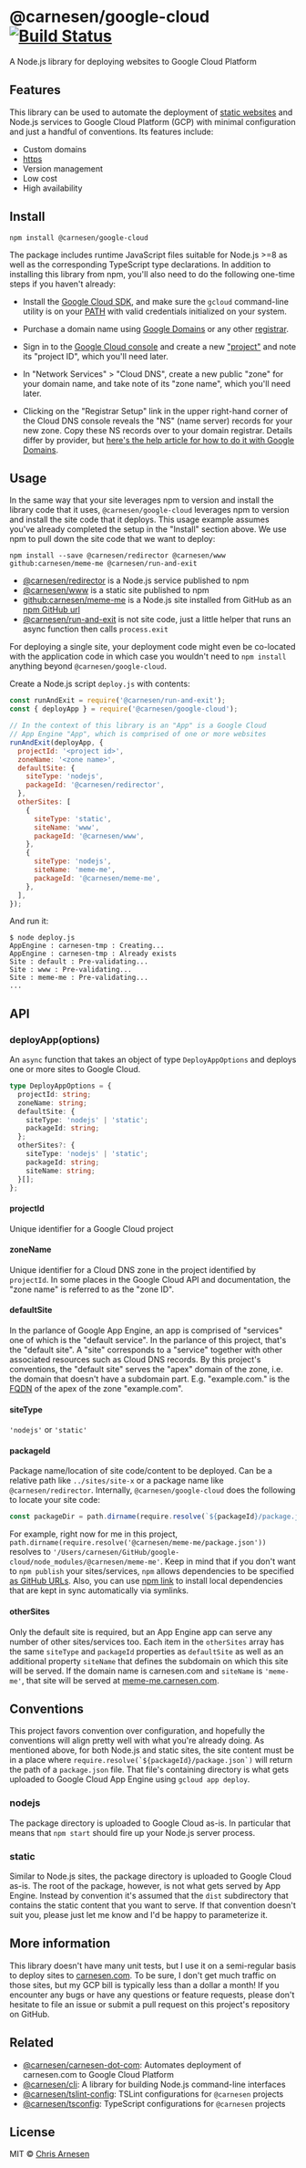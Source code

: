 # @carnesen/google-cloud [![Build Status](https://travis-ci.com/carnesen/google-cloud.svg?branch=master)](https://travis-ci.com/carnesen/google-cloud)

A Node.js library for deploying websites to Google Cloud Platform

## Features
This library can be used to automate the deployment of [static websites](https://en.wikipedia.org/wiki/Static_web_page) and Node.js services to Google Cloud Platform (GCP) with minimal configuration and just a handful of conventions. Its features include:

- Custom domains
- [https](https://en.wikipedia.org/wiki/HTTPS)
- Version management
- Low cost
- High availability

## Install
```
npm install @carnesen/google-cloud
```
The package includes runtime JavaScript files suitable for Node.js >=8 as well as the corresponding TypeScript type declarations. In addition to installing this library from npm, you'll also need to do the following one-time steps if you haven't already:

- Install the [Google Cloud SDK](https://cloud.google.com/sdk/), and make sure the `gcloud` command-line utility is on your [PATH](https://en.wikipedia.org/wiki/PATH_(variable)) with valid credentials initialized on your system.

- Purchase a domain name using [Google Domains](https://domains.google) or any other [registrar](https://en.wikipedia.org/wiki/Domain_name_registrar).

- Sign in to the [Google Cloud console](https://console.cloud.google.com) and create a new ["project"](https://console.cloud.google.com/project) and note its "project ID", which you'll need later.

- In "Network Services" > "Cloud DNS", create a new public "zone" for your domain name, and take note of its "zone name", which you'll need later.

- Clicking on the "Registrar Setup" link in the upper right-hand corner of the Cloud DNS console reveals the "NS" (name server) records for your new zone. Copy these NS records over to your domain registrar. Details differ by provider, but [here's the help article for how to do it with Google Domains](https://support.google.com/domains/answer/3290309?hl=en).

## Usage

In the same way that your site leverages npm to version and install the library code that it uses, `@carnesen/google-cloud` leverages npm to version and install the site code that it deploys. This usage example assumes you've already completed the setup in the "Install" section above. We use npm to pull down the site code that we want to deploy:

```
npm install --save @carnesen/redirector @carnesen/www github:carnesen/meme-me @carnesen/run-and-exit
```

- [@carnesen/redirector](https://github.com/carnesen/redirector) is a Node.js service published to npm
- [@carnesen/www](https://github.com/carnesen/www) is a static site published to npm
- [github:carnesen/meme-me](https://github.com/carnesen/meme-me) is a Node.js site installed from GitHub as an [npm GitHub url](https://docs.npmjs.com/files/package.json#github-urls)
- [@carnesen/run-and-exit](https://github.com/carnesen/run-and-exit) is not site code, just a little helper that runs an async function then calls `process.exit`

For deploying a single site, your deployment code might even be co-located with the application code in which case you wouldn't need to `npm install` anything beyond `@carnesen/google-cloud`.

Create a Node.js script `deploy.js` with contents:

```js
const runAndExit = require('@carnesen/run-and-exit');
const { deployApp } = require('@carnesen/google-cloud');

// In the context of this library is an "App" is a Google Cloud
// App Engine "App", which is comprised of one or more websites
runAndExit(deployApp, {
  projectId: '<project id>',
  zoneName: '<zone name>',
  defaultSite: {
    siteType: 'nodejs',
    packageId: '@carnesen/redirector',
  },
  otherSites: [
    {
      siteType: 'static',
      siteName: 'www',
      packageId: '@carnesen/www',
    },
    {
      siteType: 'nodejs',
      siteName: 'meme-me',
      packageId: '@carnesen/meme-me',
    },
  ],
});
```

And run it:

```
$ node deploy.js
AppEngine : carnesen-tmp : Creating...
AppEngine : carnesen-tmp : Already exists
Site : default : Pre-validating...
Site : www : Pre-validating...
Site : meme-me : Pre-validating...
...
```

## API

### deployApp(options)
An `async` function that takes an object of type `DeployAppOptions` and deploys one or more sites to Google Cloud. 

```ts
type DeployAppOptions = {
  projectId: string;
  zoneName: string;
  defaultSite: {
    siteType: 'nodejs' | 'static';
    packageId: string;
  };
  otherSites?: {
    siteType: 'nodejs' | 'static';
    packageId: string;
    siteName: string;
  }[];
};
```
#### projectId
Unique identifier for a Google Cloud project

#### zoneName
Unique identifier for a Cloud DNS zone in the project identified by `projectId`. In some places in the Google Cloud API and documentation, the "zone name" is referred to as the "zone ID".

#### defaultSite
In the parlance of Google App Engine, an app is comprised of "services" one of which is the "default service". In the parlance of this project, that's the "default site". A "site" corresponds to a "service" together with other associated resources such as Cloud DNS records. By this project's conventions, the "default site" serves the "apex" domain of the zone, i.e. the domain that doesn't have a subdomain part. E.g. "example.com." is the [FQDN](https://en.wikipedia.org/wiki/Fully_qualified_domain_name) of the apex of the zone "example.com".

#### siteType
`'nodejs'` or `'static'`

#### packageId
Package name/location of site code/content to be deployed. Can be a relative path like `../sites/site-x` or a package name like `@carnesen/redirector`. Internally, `@carnesen/google-cloud` does the following to locate your site code:

```ts
const packageDir = path.dirname(require.resolve(`${packageId}/package.json`));
```
For example, right now for me in this project, `path.dirname(require.resolve('@carnesen/meme-me/package.json'))` resolves to `'/Users/carnesen/GitHub/google-cloud/node_modules/@carnesen/meme-me'`. Keep in mind that if you don't want to `npm publish` your sites/services, `npm` allows dependencies to be specified [as GitHub URLs](https://docs.npmjs.com/files/package.json#github-urls). Also, you can use [npm link](https://docs.npmjs.com/cli/link.html) to install local dependencies that are kept in sync automatically via symlinks.

#### otherSites
Only the default site is required, but an App Engine app can serve any number of other sites/services too. Each item in the `otherSites` array has the same `siteType` and `packageId` properties as `defaultSite` as well as an additional property `siteName` that defines the subdomain on which this site will be served. If the domain name is carnesen.com and `siteName` is `'meme-me'`, that site will be served at [meme-me.carnesen.com](https://meme-me.carnesen.com/).

## Conventions

This project favors convention over configuration, and hopefully the conventions will align pretty well with what you're already doing. As mentioned above, for both Node.js and static sites, the site content must be in a place where ``require.resolve(`${packageId}/package.json`)`` will return the path of a `package.json` file. That file's containing directory is what gets uploaded to Google Cloud App Engine using `gcloud app deploy`.

### nodejs
The package directory is uploaded to Google Cloud as-is. In particular that means that `npm start` should fire up your Node.js server process.

### static
Similar to Node.js sites, the package directory is uploaded to Google Cloud as-is. The root of the package, however, is not what gets served by App Engine. Instead by convention it's assumed that the `dist` subdirectory that contains the static content that you want to serve. If that convention doesn't suit you, please just let me know and I'd be happy to parameterize it.

## More information
This library doesn't have many unit tests, but I use it on a semi-regular basis to deploy sites to [carnesen.com](https://carnesen.com). To be sure, I don't get much traffic on those sites, but my GCP bill is typically less than a dollar a month! If you encounter any bugs or have any questions or feature requests, please don't hesitate to file an issue or submit a pull request on this project's repository on GitHub.

## Related
- [@carnesen/carnesen-dot-com](https://github.com/carnesen/carnesen-dot-com): Automates deployment of carnesen.com to Google Cloud Platform
- [@carnesen/cli](https://github.com/carnesen/cli): A library for building Node.js command-line interfaces
- [@carnesen/tslint-config](https://github.com/carnesen/tslint-config): TSLint configurations for `@carnesen` projects
- [@carnesen/tsconfig](https://github.com/carnesen/tsconfig): TypeScript configurations for `@carnesen` projects

## License

MIT © [Chris Arnesen](https://www.carnesen.com)
